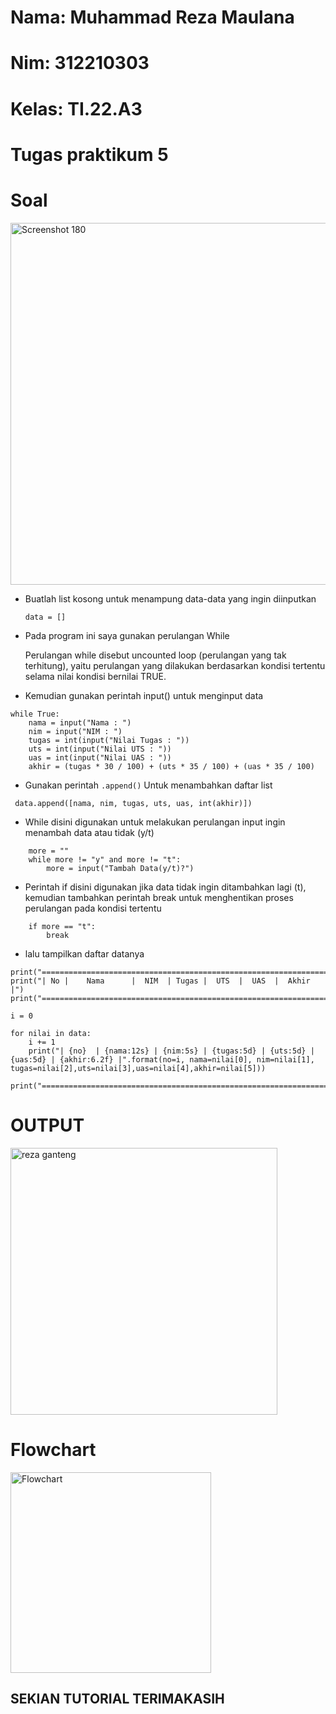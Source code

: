 # Nama: Muhammad Reza Maulana
# Nim: 312210303
# Kelas: TI.22.A3

# Tugas praktikum 5
# Soal

<img width="579" alt="Screenshot 180" src="https://user-images.githubusercontent.com/115542704/202370020-187d2651-fd02-4dbf-b415-670ad56cbbbf.png">

- Buatlah list kosong untuk menampung data-data yang ingin diinputkan

  `data = []`

- Pada program ini saya gunakan perulangan While

  Perulangan while disebut uncounted loop (perulangan yang tak terhitung), yaitu perulangan
yang dilakukan berdasarkan kondisi tertentu selama nilai kondisi bernilai TRUE.

- Kemudian gunakan perintah input() untuk menginput data

```
while True:
    nama = input("Nama : ")
    nim = input("NIM : ")
    tugas = int(input("Nilai Tugas : "))
    uts = int(input("Nilai UTS : "))
    uas = int(input("Nilai UAS : "))
    akhir = (tugas * 30 / 100) + (uts * 35 / 100) + (uas * 35 / 100)
```
    
- Gunakan perintah `.append()` Untuk menambahkan daftar list 

```
 data.append([nama, nim, tugas, uts, uas, int(akhir)])
```

- While disini digunakan untuk melakukan perulangan input ingin menambah data atau tidak (y/t)

```
    more = ""
    while more != "y" and more != "t":
        more = input("Tambah Data(y/t)?")
```

- Perintah if disini digunakan jika data tidak ingin ditambahkan lagi (t), kemudian tambahkan perintah break untuk menghentikan proses perulangan pada kondisi tertentu

```
    if more == "t":
        break
```

- lalu tampilkan daftar datanya

```
print("==================================================================")
print("| No |    Nama      |  NIM  | Tugas |  UTS  |  UAS  |  Akhir |")
print("==================================================================")

i = 0

for nilai in data:
    i += 1
    print("| {no}  | {nama:12s} | {nim:5s} | {tugas:5d} | {uts:5d} | {uas:5d} | {akhir:6.2f} |".format(no=i, nama=nilai[0], nim=nilai[1], tugas=nilai[2],uts=nilai[3],uas=nilai[4],akhir=nilai[5]))

print("==================================================================")
```

# OUTPUT

<img width="427" alt="reza ganteng" src="https://user-images.githubusercontent.com/115516607/202634162-e753245d-e699-4a7e-b543-c434f0b4d608.png">

# Flowchart

<img width="321" alt="Flowchart" src="https://user-images.githubusercontent.com/115516607/202644055-d16bd8a0-9b4f-4811-a483-566d8e06e1b0.png">

## SEKIAN TUTORIAL TERIMAKASIH

